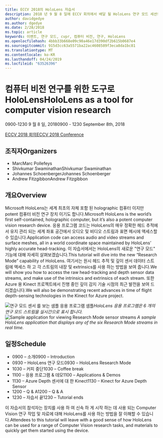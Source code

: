 ```yaml
---
title: ECCV 2018의 HoloLens 자습서
description: 2018 년 9 월 8 일에 ECCV 회의에서 배달 될 HoloLens 연구 모드 세션의 개요 및 일정입니다.
author: davidgedye
ms.author: dgedye
ms.date: 2/28/2018
ms.topic: article
keywords: 이벤트, 연구 모드, cvpr, 컴퓨터 비전, 연구, HoloLens
ms.openlocfilehash: 4bbb33b668e09c90a46e17d390df2b615b0687e4
ms.sourcegitcommit: 915d3cc63a5571ba22ac4608589f3eca8da1bc81
ms.translationtype: MT
ms.contentlocale: ko-KR
ms.lasthandoff: 04/24/2019
ms.locfileid: "63526396"
---
```

# <a name="hololens-as-a-tool-for-computer-vision-research"></a><span data-ttu-id="577d4-104">컴퓨터 비전 연구를 위한 도구로 HoloLens</span><span class="sxs-lookup"><span data-stu-id="577d4-104">HoloLens as a tool for computer vision research</span></span>
<span data-ttu-id="577d4-105">0900-1230 9 월 8 일, 2018</span><span class="sxs-lookup"><span data-stu-id="577d4-105">0900 - 1230 September 8th, 2018</span></span>

[<span data-ttu-id="577d4-106">ECCV 2018 회의</span><span class="sxs-lookup"><span data-stu-id="577d4-106">ECCV 2018 Conference</span></span>](https://eccv2018.org)

## <a name="organizers"></a><span data-ttu-id="577d4-107">조직자</span><span class="sxs-lookup"><span data-stu-id="577d4-107">Organizers</span></span>
* <span data-ttu-id="577d4-108">Marc</span><span class="sxs-lookup"><span data-stu-id="577d4-108">Marc Pollefeys</span></span>
* <span data-ttu-id="577d4-109">Shivkumar Swaminathan</span><span class="sxs-lookup"><span data-stu-id="577d4-109">Shivkumar Swaminathan</span></span>
* <span data-ttu-id="577d4-110">Johannes Schoenberger</span><span class="sxs-lookup"><span data-stu-id="577d4-110">Johannes Schoenberger</span></span>
* <span data-ttu-id="577d4-111">Andrew Fitzgibbon</span><span class="sxs-lookup"><span data-stu-id="577d4-111">Andrew Fitzgibbon</span></span>

## <a name="overview"></a><span data-ttu-id="577d4-112">개요</span><span class="sxs-lookup"><span data-stu-id="577d4-112">Overview</span></span>
<span data-ttu-id="577d4-113">Microsoft HoloLens는 세계 최초의 자체 포함 된 holographic 컴퓨터 이지만 potent 컴퓨터 비전 연구 장치 이기도 합니다.</span><span class="sxs-lookup"><span data-stu-id="577d4-113">Microsoft HoloLens is the world’s first self-contained, holographic computer, but it’s also a potent computer vision research device.</span></span>
<span data-ttu-id="577d4-114">응용 프로그램 코드는 HoloLens의 매우 정확한 헤드 추적에서 유지 관리 되는 세계 좌표 공간에서 오디오 및 비디오 스트림과 표면 메시에 액세스할 수 있습니다.</span><span class="sxs-lookup"><span data-stu-id="577d4-114">Application code can access audio and video streams and surface meshes, all in a world coordinate space maintained by HoloLens’ highly accurate head-tracking.</span></span> <span data-ttu-id="577d4-115">이 자습서에서는 HoloLens의 새로운 "연구 모드" 기능에 대해 자세히 살펴보겠습니다.</span><span class="sxs-lookup"><span data-stu-id="577d4-115">This tutorial will dive into the new “Research Mode” capability of HoloLens.</span></span>
<span data-ttu-id="577d4-116">여기서는 원시 헤드 추적 및 깊이 센서 데이터 스트림에 액세스 하 고 각 스트림의 내장 및 extrinsics를 사용 하는 방법을 보여 줍니다.</span><span class="sxs-lookup"><span data-stu-id="577d4-116">We will show you how to access the raw head-tracking and depth sensor data streams, and make use of the intrinsics and extrinsics of each stream.</span></span>  <span data-ttu-id="577d4-117">또한 Azure 용 Kinect 프로젝트에서 진행 중인 깊이 감지 기술 시점의 최근 발전을 보여 드리겠습니다.</span><span class="sxs-lookup"><span data-stu-id="577d4-117">We will also be demonstrating recent advances in time of flight depth-sensing technologies in the Kinect for Azure project.</span></span>

<span data-ttu-id="577d4-118">![연구 모드 센서](images/sensor-stream-viewer.jpg)
를 보는 샘플 응용 프로그램 샘플*HoloLens 응용 프로그램은 6 개의 연구 모드 스트림을 실시간으로 표시 합니다.*</span><span class="sxs-lookup"><span data-stu-id="577d4-118">![Sample application for viewing Research Mode sensor streams](images/sensor-stream-viewer.jpg)
*A sample HoloLens application that displays any of the six Research Mode streams in real time.*</span></span>

## <a name="schedule"></a><span data-ttu-id="577d4-119">일정</span><span class="sxs-lookup"><span data-stu-id="577d4-119">Schedule</span></span>
* <span data-ttu-id="577d4-120">0900 – 소개</span><span class="sxs-lookup"><span data-stu-id="577d4-120">0900 – Introduction</span></span>
* <span data-ttu-id="577d4-121">0930 – HoloLens 연구 모드</span><span class="sxs-lookup"><span data-stu-id="577d4-121">0930 – HoloLens Research Mode</span></span>
* <span data-ttu-id="577d4-122">1030 – 커피 중단</span><span class="sxs-lookup"><span data-stu-id="577d4-122">1030 – Coffee break</span></span>
* <span data-ttu-id="577d4-123">1100 – 응용 프로그램 & 데모</span><span class="sxs-lookup"><span data-stu-id="577d4-123">1100 – Applications & Demos</span></span>
* <span data-ttu-id="577d4-124">1130 – Azure Depth 센서에 대 한 Kinect</span><span class="sxs-lookup"><span data-stu-id="577d4-124">1130 – Kinect for Azure Depth Sensor</span></span>
* <span data-ttu-id="577d4-125">1200 – Q & A</span><span class="sxs-lookup"><span data-stu-id="577d4-125">1200 – Q & A</span></span>
* <span data-ttu-id="577d4-126">1230 – 자습서 끝</span><span class="sxs-lookup"><span data-stu-id="577d4-126">1230 – Tutorial ends</span></span>

<span data-ttu-id="577d4-127">이 자습서의 참석자는 장치를 사용 하 여 신속 하 게 시작 하는 데 사용 되는 Computer Vision 연구 작업 및 자료에 대해 HoloLens를 사용 하는 방법을 잘 이해할 수 있습니다.</span><span class="sxs-lookup"><span data-stu-id="577d4-127">Attendees to this tutorial will leave with a good sense of how HoloLens can be used for a range of Computer Vision research tasks, and materials to quickly get them started using the device.</span></span>
